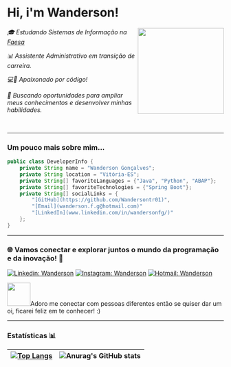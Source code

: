 

<h1> Hi, i'm Wanderson!</h1>
<img align='right' src="https://media.giphy.com/media/B6wdZEDP2TXRkA83o5/giphy.gif" width="200">
<p><em>🎓 Estudando Sistemas de Informação na <a href="https://www.faesa.br">Faesa</a></em></p>
<p><em>📊 Assistente Administrativo em transição de carreira.</em></p>
<p><em>💻🚀 Apaixonado por código!</em></p>
<p><em>🎯 Buscando oportunidades para ampliar meus conhecimentos e desenvolver minhas habilidades.</em></p>
<br>


---

<h3>Um pouco mais sobre mim...</h3>

```java
public class DeveloperInfo {
    private String name = "Wanderson Gonçalves";
    private String location = "Vitória-ES";
    private String[] favoriteLanguages = {"Java", "Python", "ABAP"};
    private String[] favoriteTechnologies = {"Spring Boot"};
    private String[] socialLinks = {
        "[GitHub](https://github.com/Wandersontr01)",
        "[Email](wanderson.f.g@hotmail.com)"
        "[LinkedIn](www.linkedin.com/in/wandersonfg/)"
    };
}
```
---

<h3>🌐 Vamos conectar e explorar juntos o mundo da programação e da inovação! 🚀</h3>

[![Linkedin: Wanderson](https://img.shields.io/badge/-wanderson-blue?style=flat-square&logo=Linkedin&logoColor=white)](https://www.linkedin.com/in/wandersonfg/)
[![Instagram: Wanderson](https://img.shields.io/badge/-Instagram-%23E4405F?style=flat-square&logo=instagram&logoColor=white)](https://www.instagram.com/wanderson_gon)
[![Hotmail: Wanderson](https://img.shields.io/badge/-Email-blue?%23E4405F?style=flat-square&logo=microsoftoutlook&logoColor=white)](href=mailto:<nowiki>wanderson.f.g@hotmail.com)


<div>
    <a><img loading="lazy" src="https://camo.githubusercontent.com/ec0df7b334d15078e980be8f26f35f1bd6f004eaa4a121db42fed361360c1817/68747470733a2f2f6d656469612e67697068792e636f6d2f6d656469612f4c6e516a7057614f4e386e68723231764e572f67697068792e676966" width="54" height="54">Adoro me conectar com pessoas diferentes então se quiser dar um oi, ficarei feliz em te conhecer! :)</a>
</div>

---

<h3>Estatísticas 📊</h3>

| [![Top Langs](https://github-readme-stats.vercel.app/api/top-langs/?username=Wandersontr01&layout=donut)](https://github.com/anuraghazra/github-readme-stats) | ![Anurag's GitHub stats](https://github-readme-stats.vercel.app/api?username=Wandersontr01&show_icons=true) |
| --- | --- |




